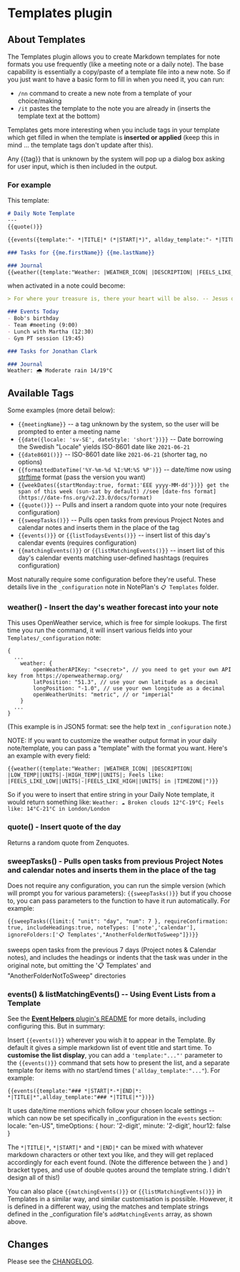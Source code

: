# Templates plugin

## About Templates
The Templates plugin allows you to create Markdown templates for note formats you use frequently (like a meeting note or a daily note). The base capability is essentially a copy/paste of a template file into a new note. So if you just want to have a basic form to fill in when you need it, you can run:
- `/nn` command to create a new note from a template of your choice/making
- `/it` pastes the template to the note you are already in (inserts the template text at the bottom)

Templates gets more interesting when you include tags in your template which get filled in when the template is **inserted or applied** (keep this in mind ... the template tags don't update after this).

Any {{tag}} that is unknown by the system will pop up a dialog box asking for user input, which is then included in the output.

### For example
This template:
 ```markdown
 # Daily Note Template
---
{{quote()}}

{{events({template:"- *|TITLE|* (*|START|*)", allday_template:"- *|TITLE|*"})}}

### Tasks for {{me.firstName}} {{me.lastName}}

### Journal
{{weather({template:"Weather: |WEATHER_ICON| |DESCRIPTION| |FEELS_LIKE_LOW|/|FEELS_LIKE_HIGH||UNITS|"})}}
```

when activated in a note could become:
```markdown
> For where your treasure is, there your heart will be also. -- Jesus of Nazareth

### Events Today
- Bob's birthday
- Team #meeting (9:00)
- Lunch with Martha (12:30)
- Gym PT session (19:45)

### Tasks for Jonathan Clark

### Journal
Weather: 🌧️ Moderate rain 14/19°C
```

## Available Tags
Some examples (more detail below):
- `{{meetingName}}` -- a tag unknown by the system, so the user will be prompted to enter a meeting name
- `{{date({locale: 'sv-SE', dateStyle: 'short'})}}` -- Date borrowing the Swedish "Locale" yields ISO-8601 date like `2021-06-21`
- `{{date8601()}}` -- ISO-8601 date like `2021-06-21` (shorter tag, no options)
- `{{formattedDateTime('%Y-%m-%d %I:%M:%S %P')}}` -- date/time now using [strftime](https://www.strfti.me/) format (pass the version you want)
- `{{weekDates({startMonday:true, format:'EEE yyyy-MM-dd'})}} get the span of this week (sun-sat by default) //see [date-fns format](https://date-fns.org/v2.23.0/docs/format)`
- `{{quote()}}` -- Pulls and insert a random quote into your note (requires configuration)
- `{{sweepTasks()}}` -- Pulls open tasks from previous Project Notes and calendar notes and inserts them in the place of the tag
- `{{events()}}` or `{{listTodaysEvents()}}` -- insert list of this day's calendar events (requires configuration)
- `{{matchingEvents()}}` or `{{listMatchingEvents()}}` -- insert list of this day's calendar events matching user-defined hashtags (requires configuration)

Most naturally require some configuration before they're useful. These details live in the `_configuration` note in NotePlan's `📋 Templates` folder.

### weather() - Insert the day's weather forecast into your note
This uses OpenWeather service, which is free for simple lookups. 
The first time you run the command, it will insert various fields into your `Templates/_configuration` note:

```jsonc
{
  ...
	weather: {
		openWeatherAPIKey: "<secret>", // you need to get your own API key from https://openweathermap.org/
  		latPosition: "51.3", // use your own latitude as a decimal
  		longPosition: "-1.0", // use your own longitude as a decimal
  		openWeatherUnits: "metric", // or "imperial"
	}
  ...
}
```
(This example is in JSON5 format: see the help text in `_configuration` note.)

NOTE: If you want to customize the weather output format in your daily note/template, you can pass a "template" with the format you want. Here's an example with every field:
```jsonc
{{weather({template:"Weather: |WEATHER_ICON| |DESCRIPTION| |LOW_TEMP||UNITS|-|HIGH_TEMP||UNITS|; Feels like: |FEELS_LIKE_LOW||UNITS|-|FEELS_LIKE_HIGH||UNITS| in |TIMEZONE|")}}
```
So if you were to insert that entire string in your Daily Note template, it would return something like:
`Weather: ☁️ Broken clouds 12°C-19°C; Feels like: 14°C-21°C in London/London`

### quote() - Insert quote of the day
Returns a random quote from Zenquotes.

### sweepTasks() - Pulls open tasks from previous Project Notes and calendar notes and inserts them in the place of the tag
Does not require any configuration, you can run the simple version (which will prompt you for various parameters):
`{{sweepTasks()}}`
but if you choose to, you can pass parameters to the function to have it run automatically. For example:
```jsonc
{{sweepTasks({limit:{ "unit": "day", "num": 7 }, requireConfirmation: true, includeHeadings:true, noteTypes: ['note','calendar'], ignoreFolders:['📋 Templates',"AnotherFolderNotToSweep"]})}}
```
sweeps open tasks from the previous 7 days (Project notes & Calendar notes), and includes the headings or indents that the task was under in the original note, but omitting the '📋 Templates' and "AnotherFolderNotToSweep" directories

### events() & listMatchingEvents() -- Using Event Lists from a Template
See the [**Event Helpers** plugin's README](https://github.com/NotePlan/plugins/tree/main/jgclark.EventHelpers) for more details, including configuring this. But in summary:

Insert `{{events()}}` wherever you wish it to appear in the Template.  By default it gives a simple markdown list of event title and start time.  To **customise the list display**, you can add a `'template:"..."'` parameter to the `{{events()}}` command that sets how to present the list, and a separate template for items with no start/end times (`'allday_template:"..."`). For example:

```jsonc
{{events({template:"### *|START|*-*|END|*: *|TITLE|*",allday_template:"### *|TITLE|*"})}}
```
It uses date/time mentions which follow your chosen locale settings -- which can now be set specifically in _configuration in the `events` section:
   locale: "en-US",
    timeOptions: { hour: '2-digit', minute: '2-digit', hour12: false }

The `*|TITLE|*`, `*|START|*` and `*|END|*` can be mixed with whatever markdown characters or other text you like, and they will get replaced accordingly for each event found. (Note the difference between the } and ) bracket types, and use of double quotes around the template string. I didn't design all of this!)

You can also place  `{{matchingEvents()}}` or `{{listMatchingEvents()}}` in Templates in a similar way, and similar customisation is possible. However, it is defined in a different way, using the matches and template strings defined in the \_configuration file's `addMatchingEvents` array, as shown above.

## Changes
Please see the [CHANGELOG](changelog.md).
